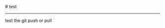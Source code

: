 
<html>
  <haed>
  # test
  </head>
  <body>
  <hr>  
   <p>test the git push or pull</p>
   </body>
    </html>
